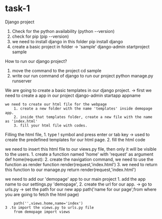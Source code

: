 # task-1
Django project

1. Check for the python availability (python --version)
2. check for pip (pip --version)
3. we need to install django in this folder
    pip install django
4. create a basic project in folder -> 'sample'
    django-admin startproject sample

How to run our django project?
1. move the command to the project
    cd sample
2. write our run command of django to run our project
    python manage.py runserver

We are going to create a basic templates in our django project.
    -> first we need to create a app in our project
        django-admin startapp appname

    we need to create our html file for the webpage
        1. create a new folder with the name 'templates' inside demopage app.
        2. inside that templates folder, create a new file with the name as 'index.html'
        3. fill your html file with codes.
 
   Filling the html file,
        1. type ! symbol and press enter or tab key
            -> used to create the predefined templates for our html page.
        2. fill the html code
 
   we need to insert this html file to our views.py file, then only it will be visible to the users.
        1. create a function named 'home' with 'request' as argument
        def home(request):
        2. create the navigation command, we need to use the function as render function
            render(request,'index.html')
        3. we need to return this function to our manage.py
            return render(request,'index.html')

we need to add our 'demopage' app to our main project
    1. add the app name to our settings.py
        'demopage',
    2. create the url for our app.
        -> go to urls.py
        -> set the path for our new app
            path('name for our page',from where you are going to fetch the html page)
 
        path('',views.home,name='index')
    3 .to import the views.py to urls.py file
        from demopage import views
